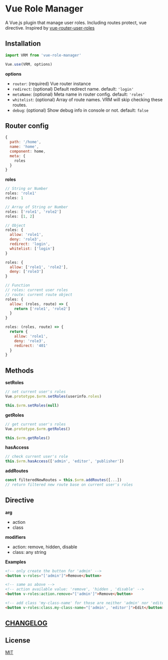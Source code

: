 # Vue Role Manager

A Vue.js plugin that manage user roles. Including routes protect, vue directive.
Inspired by
[vue-router-user-roles](https://github.com/anthonygore/vue-router-user-roles)

## Installation

```js
import VRM from 'vue-role-manager'

Vue.use(VRM, options)
```

**options**

- `router`: (required) Vue router instance
- `redirect`: (optional) Default redirect name. default: `'login'`
- `metaName`: (optional) Meta name in router config. default: `'roles'`
- `whitelist`: (optional) Array of route names. VRM will skip checking these
  routes.
- `debug`: (optional) Show debug info in console or not. default: `false`

## Router config

```js
{
  path: '/home',
  name: 'home',
  component: home,
  meta: {
    roles
  }
}
```

**roles**

```js
// String or Number
roles: 'role1'
roles: 1

// Array of String or Number
roles: ['role1', 'role2']
roles: [1, 2]

// Object
roles: {
  allow: 'role1',
  deny: 'role3',
  redirect: 'login',
  whitelist: ['login']
}

roles: {
  allow: ['role1', 'role2'],
  deny: ['role3']
}

// Function
// roles: current user roles
// route: current route object
roles: {
  allow: (roles, route) => {
    return ['role1', 'role2']
  }
}

roles: (roles, route) => {
  return {
    allow: 'role1',
    deny: 'role3',
    redirect: '401'
  }
}
```

## Methods

**setRoles**

```js
// set current user's roles
Vue.prototype.$vrm.setRoles(userinfo.roles)

this.$vrm.setRoles(null)
```

**getRoles**

```js
// get current user's roles
Vue.prototype.$vrm.getRoles()

this.$vrm.getRoles()
```

**hasAccess**

```js
// check current user's role
this.$vrm.hasAccess(['admin', 'editor', 'publisher'])
```

**addRoutes**

```js
const filteredNewRoutes = this.$vrm.addRoutes([...])
// return filtered new route base on current user's roles
```

## Directive

**arg**

- action
- class

**modifiers**

- action: remove, hidden, disable
- class: any string

**Examples**

```html
<!-- only create the button for 'admin' -->
<button v-roles="['admin']">Remove</button>

<!-- same as above -->
<!-- action available value: 'remove', 'hidden , 'disable' -->
<button v-roles:action.remove="['admin']">Remove</button>

<!-- add class 'my-class-name' for those are neither 'admin' nor 'editor' -->
<button v-roles:class.my-class-name="['admin', 'editor']">Edit</button>
```

## [CHANGELOG](CHANGELOG.md)

## License

[MIT](https://opensource.org/licenses/MIT)
